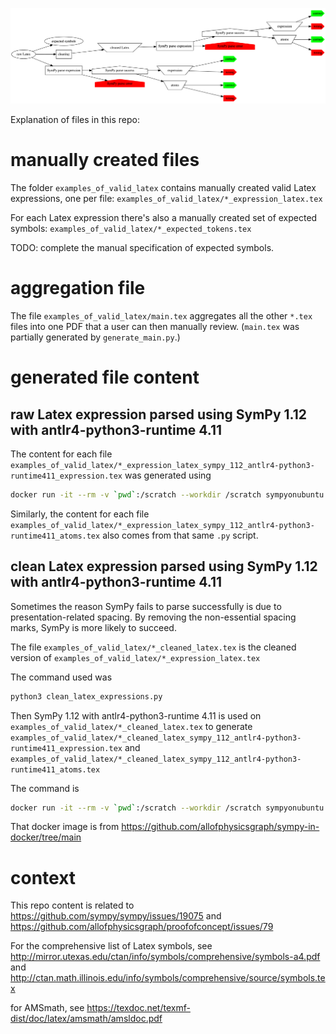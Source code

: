 
![alt text](https://raw.githubusercontent.com/allofphysicsgraph/latex-example-expressions/master/decision_tree.png)

Explanation of files in this repo:

# manually created files

The folder `examples_of_valid_latex` contains manually created valid Latex expressions, one per file:
`examples_of_valid_latex/*_expression_latex.tex`

For each Latex expression there's also a manually created set of expected symbols:
`examples_of_valid_latex/*_expected_tokens.tex`

TODO: complete the manual specification of expected symbols.

# aggregation file

The file `examples_of_valid_latex/main.tex` aggregates all the other `*.tex` files into one PDF that a user can then manually review. (`main.tex` was partially generated by `generate_main.py`.)

# generated file content

## raw Latex expression parsed using SymPy 1.12 with antlr4-python3-runtime 4.11

The content for each file 
`examples_of_valid_latex/*_expression_latex_sympy_112_antlr4-python3-runtime411_expression.tex`
was generated using 
```bash
docker run -it --rm -v `pwd`:/scratch --workdir /scratch sympyonubuntu python3 sympy_from_latex.py
```

Similarly, the content for each file 
`examples_of_valid_latex/*_expression_latex_sympy_112_antlr4-python3-runtime411_atoms.tex`
also comes from that same `.py` script.

## clean Latex expression parsed using SymPy 1.12 with antlr4-python3-runtime 4.11

Sometimes the reason SymPy fails to parse successfully is due to presentation-related spacing. 
By removing the non-essential spacing marks, SymPy is more likely to succeed.

The file
`examples_of_valid_latex/*_cleaned_latex.tex`
is the cleaned version of
`examples_of_valid_latex/*_expression_latex.tex`

The command used was 
```bash
python3 clean_latex_expressions.py
```

Then SymPy 1.12 with antlr4-python3-runtime 4.11 is used on
`examples_of_valid_latex/*_cleaned_latex.tex`
to generate
`examples_of_valid_latex/*_cleaned_latex_sympy_112_antlr4-python3-runtime411_expression.tex`
and
`examples_of_valid_latex/*_cleaned_latex_sympy_112_antlr4-python3-runtime411_atoms.tex`

The command is
```bash
docker run -it --rm -v `pwd`:/scratch --workdir /scratch sympyonubuntu python3 sympy_from_latex.py
```

That docker image is from <https://github.com/allofphysicsgraph/sympy-in-docker/tree/main>	


# context

This repo content is related to <https://github.com/sympy/sympy/issues/19075>
and <https://github.com/allofphysicsgraph/proofofconcept/issues/79>

For the comprehensive list of Latex symbols, see
<http://mirror.utexas.edu/ctan/info/symbols/comprehensive/symbols-a4.pdf>
and
<http://ctan.math.illinois.edu/info/symbols/comprehensive/source/symbols.tex>

for AMSmath, see
<https://texdoc.net/texmf-dist/doc/latex/amsmath/amsldoc.pdf>

